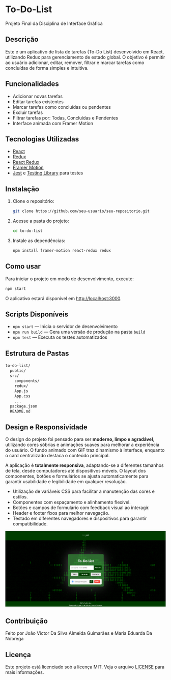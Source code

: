 # To-Do-List

Projeto Final da Disciplina de Interface Gráfica

## Descrição

Este é um aplicativo de lista de tarefas (To-Do List) desenvolvido em React, utilizando Redux para gerenciamento de estado global. O objetivo é permitir ao usuário adicionar, editar, remover, filtrar e marcar tarefas como concluídas de forma simples e intuitiva.

## Funcionalidades

- Adicionar novas tarefas
- Editar tarefas existentes
- Marcar tarefas como concluídas ou pendentes
- Excluir tarefas
- Filtrar tarefas por: Todas, Concluídas e Pendentes
- Interface animada com Framer Motion

## Tecnologias Utilizadas

- [React](https://reactjs.org/)
- [Redux](https://redux.js.org/)
- [React Redux](https://react-redux.js.org/)
- [Framer Motion](https://www.framer.com/motion/)
- [Jest](https://jestjs.io/) e [Testing Library](https://testing-library.com/) para testes

## Instalação

1. Clone o repositório:
   ```sh
   git clone https://github.com/seu-usuario/seu-repositorio.git
   ```
2. Acesse a pasta do projeto:
   ```sh
   cd to-do-list
   ```
3. Instale as dependências:
   ```sh
   npm install framer-motion react-redux redux
   ```

## Como usar

Para iniciar o projeto em modo de desenvolvimento, execute:
```sh
npm start
```
O aplicativo estará disponível em [http://localhost:3000](http://localhost:3000).

## Scripts Disponíveis

- `npm start` — Inicia o servidor de desenvolvimento
- `npm run build` — Gera uma versão de produção na pasta `build`
- `npm test` — Executa os testes automatizados

## Estrutura de Pastas

```
to-do-list/
  public/
  src/
    components/
    redux/
    App.js
    App.css
    ...
  package.json
  README.md
```

## Design e Responsividade

O design do projeto foi pensado para ser **moderno, limpo e agradável**, utilizando cores sóbrias e animações suaves para melhorar a experiência do usuário. O fundo animado com GIF traz dinamismo à interface, enquanto o card centralizado destaca o conteúdo principal.

A aplicação é **totalmente responsiva**, adaptando-se a diferentes tamanhos de tela, desde computadores até dispositivos móveis. O layout dos componentes, botões e formulários se ajusta automaticamente para garantir usabilidade e legibilidade em qualquer resolução.

- Utilização de variáveis CSS para facilitar a manutenção das cores e estilos.
- Componentes com espaçamento e alinhamento flexível.
- Botões e campos de formulário com feedback visual ao interagir.
- Header e footer fixos para melhor navegação.
- Testado em diferentes navegadores e dispositivos para garantir compatibilidade.

![alt text](image-1.png)

## Contribuição

Feito por João Victor Da Silva Almeida Guimarães e Maria Eduarda Da Nóbrega

## Licença

Este projeto está licenciado sob a licença MIT. Veja o arquivo [LICENSE](LICENSE) para mais informações.
